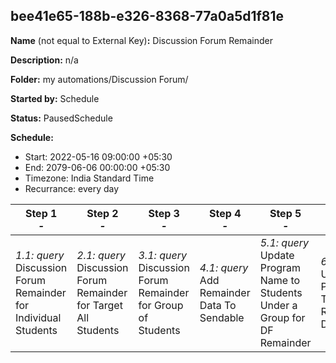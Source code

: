 ## bee41e65-188b-e326-8368-77a0a5d1f81e

**Name** (not equal to External Key)**:** Discussion Forum Remainder 

**Description:** n/a

**Folder:** my automations/Discussion Forum/

**Started by:** Schedule

**Status:** PausedSchedule

**Schedule:**

* Start: 2022-05-16 09:00:00 +05:30
* End: 2079-06-06 00:00:00 +05:30
* Timezone:  India Standard Time
* Recurrance: every  day 

| Step 1<br>_-_ | Step 2<br>_-_ | Step 3<br>_-_ | Step 4<br>_-_ | Step 5<br>_-_ | Step 6<br>_-_ | Step 7<br>_-_ | Step 8<br>_-_ | Step 9<br>_-_ |
| --- | --- | --- | --- | --- | --- | --- | --- | --- |
| _1.1: query_<br>Discussion Forum Remainder for Individual Students | _2.1: query_<br>Discussion Forum Remainder for Target All Students | _3.1: query_<br>Discussion Forum Remainder for Group of Students | _4.1: query_<br>Add Remainder Data To Sendable | _5.1: query_<br>Update Program Name to Students Under a Group for DF Remainder | _6.1: query_<br>Update Program Type for Remainder DF | _7.1: importFile_<br>Discussion Forum Optin Whatsapp | _8.1: fireEvent_<br>Discussion Forum Sendable | _9.1: query_<br>Delete Temp Remainder DE Records |
